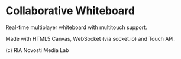 Collaborative Whiteboard
========================

Real-time multiplayer whiteboard with multitouch support.

Made with HTML5 Canvas, WebSocket (via socket.io) and Touch API.

(c) RIA Novosti Media Lab